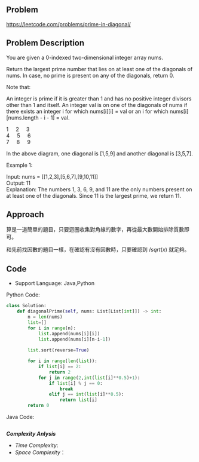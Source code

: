 ## Problem

https://leetcode.com/problems/prime-in-diagonal/

## Problem Description


You are given a 0-indexed two-dimensional integer array nums.

Return the largest prime number that lies on at least one of the diagonals of nums. In case, no prime is present on any of the diagonals, return 0.

Note that:

An integer is prime if it is greater than 1 and has no positive integer divisors other than 1 and itself. An integer val is on one of the diagonals of nums if there exists an integer i for which nums[i][i] = val or an i for which nums[i][nums.length - i - 1] = val.

1 &nbsp;&nbsp;&nbsp;  2 &nbsp;&nbsp;&nbsp;  3  </br>
4 &nbsp;&nbsp;&nbsp;  5 &nbsp;&nbsp;&nbsp;  6  </br>
7 &nbsp;&nbsp;&nbsp;  8 &nbsp;&nbsp;&nbsp;  9  </br>

In the above diagram, one diagonal is [1,5,9] and another diagonal is [3,5,7].

Example 1:

Input: nums = [[1,2,3],[5,6,7],[9,10,11]]  </br>
Output: 11  </br>
Explanation: The numbers 1, 3, 6, 9, and 11 are the only numbers present on at least one of the diagonals. Since 11 is the largest prime, we return 11.


## Approach
算是一道簡單的題目，只要迴圈收集對角線的數字，再從最大數開始排除質數即可。

和先前找因數的題目一樣，在確認有沒有因數時，只要確認到 $/sqrt(x)$ 就足夠。
## Code

- Support Language: Java,Python

Python Code:

```py
class Solution:
    def diagonalPrime(self, nums: List[List[int]]) -> int:
        n = len(nums)
        list=[]
        for i in range(n):
            list.append(nums[i][i])
            list.append(nums[i][n-i-1])
        
        list.sort(reverse=True)

        for i in range(len(list)):
            if list[i] == 2:
                return 2
            for j in range(2,int(list[i]**0.5)+1):
                if list[i] % j == 0: 
                    break
                elif j == int(list[i]**0.5):
                    return list[i]
        return 0
```

Java Code:

```

```

**_Complexity Anlysis_**

- _Time Complexity_: 
- _Space Complexity_：
